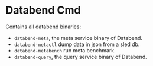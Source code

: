 # Databend Cmd

Contains all databend binaries:

- `databend-meta`, the meta service binary of Databend.
- `databend-metactl` dump data in json from a sled db.
- `databend-metabench` run meta benchmark.
- `databend-query`, the query service binary of Databend.
